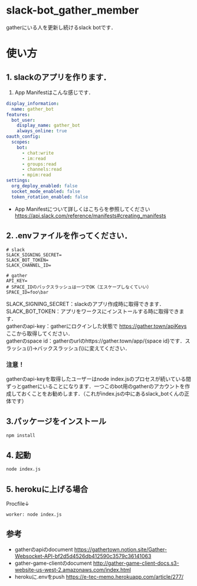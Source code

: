 # slack-bot_gather_member

gatherにいる人を更新し続けるslack botです．

# 使い方
## 1. slackのアプリを作ります．
1. App Manifestはこんな感じです．
```yaml
display_information:
  name: gather_bot
features:
  bot_user:
    display_name: gather_bot
    always_online: true
oauth_config:
  scopes:
    bot:
      - chat:write
      - im:read
      - groups:read
      - channels:read
      - mpim:read
settings:
  org_deploy_enabled: false
  socket_mode_enabled: false
  token_rotation_enabled: false
```
- App Manifestについて詳しくはこちらを参照してください
https://api.slack.com/reference/manifests#creating_manifests

## 2. .envファイルを作ってください．
```
# slack
SLACK_SIGNING_SECRET=
SLACK_BOT_TOKEN=
SLACK_CHANNEL_ID=

# gather
API_KEY=
# SPACE_IDのバックスラッシュは一つでOK（エスケープしなくていい）
SPACE_ID=foo\bar
```
SLACK_SIGNING_SECRET：slackのアプリ作成時に取得できます．  
SLACK_BOT_TOKEN：アプリをワークスにインストールする時に取得できます．  
gatherのapi-key：gatherにロクインした状態で https://gather.town/apiKeys ここから取得してください．  
gatherのspace id：gatherのurlのhttps://gather.town/app/{space id}です．スラッシュ(/)→バックスラッシュ(\\)に変えてください．

### 注意！
gatherのapi-keyを取得したユーザーはnode index.jsのプロセスが続いている間ずっとgatherにいることになります．一つこのbot用のgatherのアカウントを作成しておくことをお勧めします．（これがindex.jsの中にあるslack_botくんの正体です）
## 3.パッケージをインストール
```bash
npm install
```
## 4. 起動
```bash
node index.js
```

## 5. herokuに上げる場合
Procfile↓
```Procfile
worker: node index.js
```

## 参考
- gatherのapiのdocument
https://gathertown.notion.site/Gather-Websocket-API-bf2d5d4526db412590c3579c36141063
- gather-game-clientのdocument
http://gather-game-client-docs.s3-website-us-west-2.amazonaws.com/index.html
- herokuに.envをpush
https://e-tec-memo.herokuapp.com/article/277/
